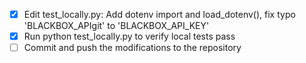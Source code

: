 - [x] Edit test_locally.py: Add dotenv import and load_dotenv(), fix typo 'BLACKBOX_APIgit' to 'BLACKBOX_API_KEY'
- [x] Run python test_locally.py to verify local tests pass
- [ ] Commit and push the modifications to the repository
